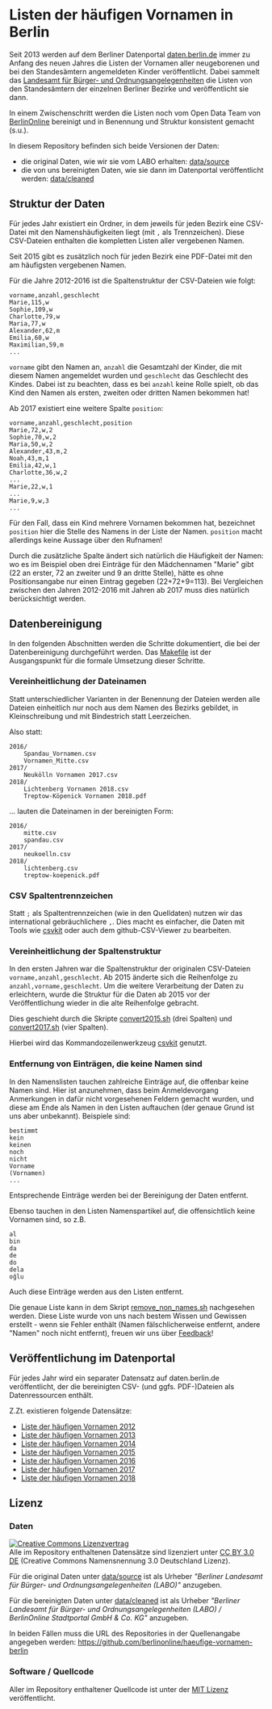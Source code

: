 # Listen der häufigen Vornamen in Berlin

Seit 2013 werden auf dem Berliner Datenportal [daten.berlin.de](https://daten.berlin.de) immer zu Anfang des neuen Jahres die Listen der Vornamen aller neugeborenen und bei den Standesämtern angemeldeten Kinder veröffentlicht. Dabei sammelt das [Landesamt für Bürger- und Ordnungsangelegenheiten](http://www.berlin.de/labo/) die Listen von den Standesämtern der einzelnen Berliner Bezirke und veröffentlicht sie dann.

In einem Zwischenschritt werden die Listen noch vom Open Data Team von [BerlinOnline](https://www.berlinonline.net) bereinigt und in Benennung und Struktur konsistent gemacht (s.u.).

In diesem Repository befinden sich beide Versionen der Daten:

- die original Daten, wie wir sie vom LABO erhalten: [data/source](data/source)
- die von uns bereinigten Daten, wie sie dann im Datenportal veröffentlicht werden: [data/cleaned](data/cleaned)

## Struktur der Daten

Für jedes Jahr existiert ein Ordner, in dem jeweils für jeden Bezirk eine CSV-Datei mit den Namenshäufigkeiten liegt (mit `,` als Trennzeichen). Diese CSV-Dateien enthalten die kompletten Listen aller vergebenen Namen.

Seit 2015 gibt es zusätzlich noch für jeden Bezirk eine PDF-Datei mit den am häufigsten vergebenen Namen.

Für die Jahre 2012-2016 ist die Spaltenstruktur der CSV-Dateien wie folgt:

```csv
vorname,anzahl,geschlecht
Marie,115,w
Sophie,109,w
Charlotte,79,w
Maria,77,w
Alexander,62,m
Emilia,60,w
Maximilian,59,m
...
```

`vorname` gibt den Namen an, `anzahl` die Gesamtzahl der Kinder, die mit diesem Namen angemeldet wurden und `geschlecht` das Geschlecht des Kindes. Dabei ist zu beachten, dass es bei `anzahl` keine Rolle spielt, ob das Kind den Namen als ersten, zweiten oder dritten Namen bekommen hat!

Ab 2017 existiert eine weitere Spalte `position`:

```csv
vorname,anzahl,geschlecht,position
Marie,72,w,2
Sophie,70,w,2
Maria,50,w,2
Alexander,43,m,2
Noah,43,m,1
Emilia,42,w,1
Charlotte,36,w,2
...
Marie,22,w,1
...
Marie,9,w,3
...
```

Für den Fall, dass ein Kind mehrere Vornamen bekommen hat, bezeichnet `position` hier die Stelle des Namens in der Liste der Namen. `position` macht allerdings keine Aussage über den Rufnamen!

Durch die zusätzliche Spalte ändert sich natürlich die Häufigkeit der Namen: wo es im Beispiel oben drei Einträge für den Mädchennamen "Marie" gibt (22 an erster, 72 an zweiter und 9 an dritte Stelle), hätte es ohne Positionsangabe nur einen Eintrag gegeben (22+72+9=113). Bei Vergleichen zwischen den Jahren 2012-2016 mit Jahren ab 2017 muss dies natürlich berücksichtigt werden.

## Datenbereinigung

In den folgenden Abschnitten werden die Schritte dokumentiert, die bei der Datenbereinigung durchgeführt werden. Das [Makefile](Makefile) ist der Ausgangspunkt für die formale Umsetzung dieser Schritte.

### Vereinheitlichung der Dateinamen

Statt unterschiedlicher Varianten in der Benennung der Dateien werden alle Dateien einheitlich nur noch aus dem Namen des Bezirks gebildet, in Kleinschreibung und mit Bindestrich statt Leerzeichen.

Also statt:

```
2016/
    Spandau_Vornamen.csv
    Vornamen_Mitte.csv
2017/
    Neukölln Vornamen 2017.csv
2018/
    Lichtenberg Vornamen 2018.csv
    Treptow-Köpenick Vornamen 2018.pdf
```

... lauten die Dateinamen in der bereinigten Form:

```
2016/
    mitte.csv
    spandau.csv
2017/
    neukoelln.csv
2018/
    lichtenberg.csv
    treptow-koepenick.pdf
```

### CSV Spaltentrennzeichen

Statt `;` als Spaltentrennzeichen (wie in den Quelldaten) nutzen wir das international gebräuchlichere `,`. Dies macht es einfacher, die Daten mit Tools wie [csvkit](https://csvkit.readthedocs.io) oder auch dem github-CSV-Viewer zu bearbeiten.

### Vereinheitlichung der Spaltenstruktur

In den ersten Jahren war die Spaltenstruktur der originalen CSV-Dateien `vorname,anzahl,geschlecht`. Ab 2015 änderte sich die Reihenfolge zu `anzahl,vorname,geschlecht`. Um die weitere Verarbeitung der Daten zu erleichtern, wurde die Struktur für die Daten ab 2015 vor der Veröffentlichung wieder in die alte Reihenfolge gebracht.

Dies geschieht durch die Skripte [convert2015.sh](bin/convert2015.sh) (drei Spalten) und [convert2017.sh](bin/convert2017.sh) (vier Spalten).

Hierbei wird das Kommandozeilenwerkzeug [csvkit](https://csvkit.readthedocs.io) genutzt.

### Entfernung von Einträgen, die keine Namen sind

In den Namenslisten tauchen zahlreiche Einträge auf, die offenbar keine Namen sind. Hier ist anzunehmen, dass beim Anmeldevorgang Anmerkungen in dafür nicht vorgesehenen Feldern gemacht wurden, und diese am Ende als Namen in den Listen auftauchen (der genaue Grund ist uns aber unbekannt). Beispiele sind:

```
bestimmt
kein
keinen
noch
nicht
Vorname
(Vornamen)
...
```

Entsprechende Einträge werden bei der Bereinigung der Daten entfernt.

Ebenso tauchen in den Listen Namenspartikel auf, die offensichtlich keine Vornamen sind, so z.B.

```
al
bin
da
de
do
dela
oğlu
```

Auch diese Einträge werden aus den Listen entfernt.

Die genaue Liste kann in dem Skript [remove_non_names.sh](bin/remove_non_names.sh) nachgesehen werden. Diese Liste wurde von uns nach bestem Wissen und Gewissen erstellt - wenn sie Fehler enthält (Namen fälschlicherweise entfernt, andere "Namen" noch nicht entfernt), freuen wir uns über [Feedback](https://github.com/berlinonline/haeufige-vornamen-berlin/issues)!



## Veröffentlichung im Datenportal

Für jedes Jahr wird ein separater Datensatz auf daten.berlin.de veröffentlicht, der die bereinigten CSV- (und ggfs. PDF-)Dateien als Datenressourcen enthält.

Z.Zt. existieren folgende Datensätze:

- [Liste der häufigen Vornamen 2012](https://daten.berlin.de/datensaetze/liste-der-häufigen-vornamen-2012)
- [Liste der häufigen Vornamen 2013](https://daten.berlin.de/datensaetze/liste-der-häufigen-vornamen-2013)
- [Liste der häufigen Vornamen 2014](https://daten.berlin.de/datensaetze/liste-der-häufigen-vornamen-2014)
- [Liste der häufigen Vornamen 2015](https://daten.berlin.de/datensaetze/liste-der-häufigen-vornamen-2015)
- [Liste der häufigen Vornamen 2016](https://daten.berlin.de/datensaetze/liste-der-häufigen-vornamen-2016)
- [Liste der häufigen Vornamen 2017](https://daten.berlin.de/datensaetze/liste-der-häufigen-vornamen-2017)
- [Liste der häufigen Vornamen 2018](https://daten.berlin.de/datensaetze/liste-der-häufigen-vornamen-2018)

## Lizenz

### Daten

<a rel="license" href="http://creativecommons.org/licenses/by/3.0/de/"><img alt="Creative Commons Lizenzvertrag" style="border-width:0" src="https://i.creativecommons.org/l/by/3.0/de/88x31.png" /></a><br/>
Alle im Repository enthaltenen Datensätze sind lizenziert unter [CC BY 3.0 DE](https://creativecommons.org/licenses/by/3.0/de/) (Creative Commons Namensnennung 3.0 Deutschland Lizenz). 

Für die original Daten unter [data/source](data/source) ist als Urheber _"Berliner Landesamt für Bürger- und Ordnungsangelegenheiten (LABO)"_ anzugeben.

Für die bereinigten Daten unter [data/cleaned](data/cleaned) ist als Urheber _"Berliner Landesamt für Bürger- und Ordnungsangelegenheiten (LABO) / BerlinOnline Stadtportal GmbH & Co. KG"_ anzugeben.

In beiden Fällen muss die URL des Repositories in der Quellenangabe angegeben werden: https://github.com/berlinonline/haeufige-vornamen-berlin

### Software / Quellcode

Aller im Repository enthaltener Quellcode ist unter der [MIT Lizenz](LICENSE) veröffentlicht.